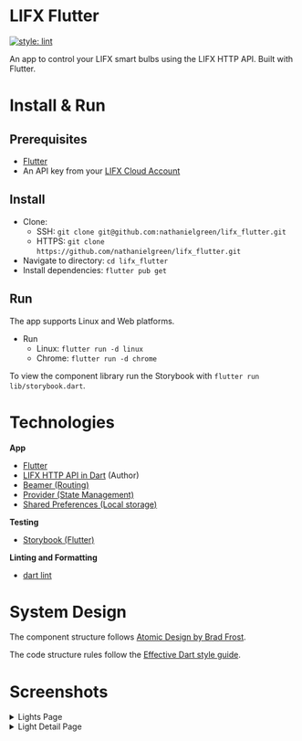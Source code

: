# LIFX Flutter

[![style: lint](https://img.shields.io/badge/style-lint-4BC0F5.svg)](https://pub.dev/packages/lint)

An app to control your LIFX smart bulbs using the LIFX HTTP API. Built with Flutter.

# Install & Run

## Prerequisites

- [Flutter](https://flutter.dev/)
- An API key from your [LIFX Cloud Account](https://cloud.lifx.com/) 

## Install

- Clone:
  - SSH: `git clone git@github.com:nathanielgreen/lifx_flutter.git`
  - HTTPS: `git clone https://github.com/nathanielgreen/lifx_flutter.git`
- Navigate to directory: `cd lifx_flutter`
- Install dependencies: `flutter pub get`

## Run

The app supports Linux and Web platforms.

- Run
  - Linux: `flutter run -d linux`
  - Chrome: `flutter run -d chrome`

To view the component library run the Storybook with `flutter run lib/storybook.dart`.

# Technologies

**App**

- [Flutter](https://flutter.dev)
- [LIFX HTTP API in Dart](https://pub.dev/documentation/lifx_http_api/) (Author)
- [Beamer (Routing)](https://pub.dev/packages/beamer)
- [Provider (State Management)](https://pub.dev/packages/provider)
- [Shared Preferences (Local storage)](https://pub.dev/packages/shared_preferences)

**Testing**

- [Storybook (Flutter)](https://pub.dev/packages/storybook_flutter)

**Linting and Formatting**

- [dart lint](https://pub.dev/packages/lint)

# System Design

The component structure follows [Atomic Design by Brad
Frost](https://atomicdesign.bradfrost.com/).

The code structure rules follow the
[Effective Dart style guide](https://dart.dev/guides/language/effective-dart/style).

# Screenshots

<details>
  <summary>Lights Page</summary> 
  <img src="./docs/homescreen.png" />
</details>

<details>
  <summary>Light Detail Page</summary> 
  <img src="./docs/lightscreen.png" />
</details>
